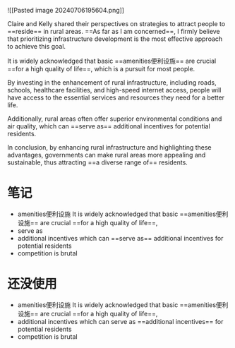 
![[Pasted image 20240706195604.png]]

Claire and Kelly shared their perspectives on strategies to attract people to ==reside== in rural areas. ==As far as I am concerned==, I firmly believe that prioritizing infrastructure development is the most effective approach to achieve this goal. 

It is widely acknowledged that basic ==amenities便利设施== are crucial ==for a high quality of life==, which is a pursuit for most people. 

By investing in the enhancement of rural infrastructure, including roads, schools, healthcare facilities, and high-speed internet access, people will have access to the essential services and resources they need for a better life. 

Additionally, rural areas often offer superior environmental conditions and air quality, which can ==serve as== additional incentives for potential residents. 

In conclusion, by enhancing rural infrastructure and highlighting these advantages, governments can make rural areas more appealing and sustainable, thus attracting ==a diverse range of== residents.
# 笔记
+ amenities便利设施
It is widely acknowledged that basic ==amenities便利设施== are crucial ==for a high quality of life==, 
+ serve as
+ additional incentives
which can ==serve as== additional incentives for potential residents
+ competition is brutal

# 还没使用
+ amenities便利设施
It is widely acknowledged that basic ==amenities便利设施== are crucial ==for a high quality of life==, 
+ additional incentives
which can serve as ==additional incentives== for potential residents
+ competition is brutal